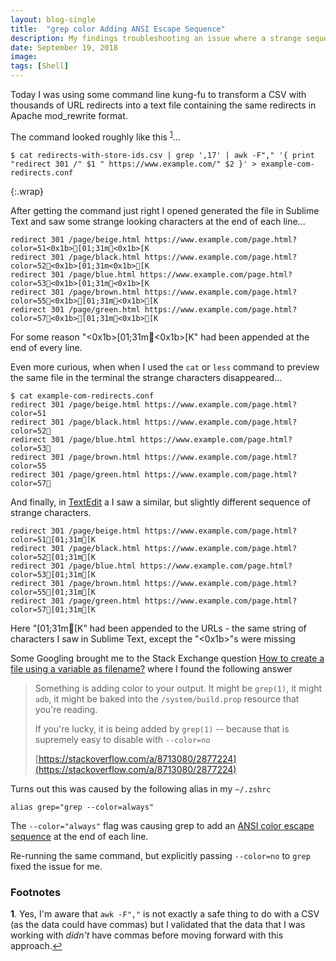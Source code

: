 ```yaml
---
layout: blog-single
title:  "grep color Adding ANSI Escape Sequence"
description: My findings troubleshooting an issue where a strange sequence of characters were added at the end of each line of a file
date: September 19, 2018
image:
tags: [Shell]
---
```


Today I was using some command line kung-fu to transform a CSV with thousands of URL redirects into a text file containing the same redirects in Apache mod_rewrite format.

The command looked roughly like this <sup style="display: inline-block" id="a1">[1](#f1)</sup>...

```
$ cat redirects-with-store-ids.csv | grep ',17' | awk -F"," '{ print "redirect 301 /" $1 " https://www.example.com/" $2 }' > example-com-redirects.conf
```
{:.wrap}

After getting the command just right I opened generated the file in Sublime Text and saw some strange looking characters at the end of each line...

```
redirect 301 /page/beige.html https://www.example.com/page.html?color=51<0x1b>[01;31m<0x1b>[K
redirect 301 /page/black.html https://www.example.com/page.html?color=52<0x1b>[01;31m<0x1b>[K
redirect 301 /page/blue.html https://www.example.com/page.html?color=53<0x1b>[01;31m<0x1b>[K
redirect 301 /page/brown.html https://www.example.com/page.html?color=55<0x1b>[01;31m<0x1b>[K
redirect 301 /page/green.html https://www.example.com/page.html?color=57<0x1b>[01;31m<0x1b>[K
```

For some reason "<0x1b>[01;31m<0x1b>[K" had been appended at the end of every line.

<!-- excerpt_separator -->

Even more curious, when when I used the `cat` or `less` command to preview the same file in the terminal the strange characters disappeared...

```
$ cat example-com-redirects.conf
redirect 301 /page/beige.html https://www.example.com/page.html?color=51
redirect 301 /page/black.html https://www.example.com/page.html?color=52
redirect 301 /page/blue.html https://www.example.com/page.html?color=53
redirect 301 /page/brown.html https://www.example.com/page.html?color=55
redirect 301 /page/green.html https://www.example.com/page.html?color=57
```

And finally, in [TextEdit](https://support.apple.com/guide/textedit/welcome/mac) a I saw a similar, but slightly different sequence of strange characters.

```
redirect 301 /page/beige.html https://www.example.com/page.html?color=51[01;31m[K
redirect 301 /page/black.html https://www.example.com/page.html?color=52[01;31m[K
redirect 301 /page/blue.html https://www.example.com/page.html?color=53[01;31m[K
redirect 301 /page/brown.html https://www.example.com/page.html?color=55[01;31m[K
redirect 301 /page/green.html https://www.example.com/page.html?color=57[01;31m[K
```

Here "[01;31m[K" had been appended to the URLs - the same string of characters I saw in Sublime Text, except the "<0x1b>"s were missing

Some Googling brought me to the Stack Exchange question [How to create a file using a variable as filename?](https://stackoverflow.com/questions/8712260/how-to-create-a-file-using-a-variable-as-filename) where I found the following answer

> Something is adding color to your output. It might be `grep(1)`, it might `adb`, it might be baked into the `/system/build.prop` resource that you're reading.
>
> If you're lucky, it is being added by `grep(1)` -- because that is supremely easy to disable with `--color=no`
> 
> [https://stackoverflow.com/a/8713080/2877224](https://stackoverflow.com/a/8713080/2877224)

Turns out this was caused by the following alias in my `~/.zshrc`

```
alias grep="grep --color=always"
```

The `--color="always"` flag was causing grep to add an [ANSI color escape sequence](https://en.wikipedia.org/wiki/ANSI_escape_code) at the end of each line.

Re-running the same command, but explicitly passing `--color=no` to `grep` fixed the issue for me.

### Footnotes

<b id="f1">1</b>. Yes, I'm aware that `awk -F","` is not exactly a safe thing to do with a CSV (as the data could have commas) but I validated that the data that I was working with _didn't_ have commas before moving forward with this approach.[↩](#a1)